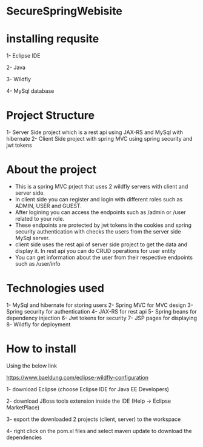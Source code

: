 # SecureSpringWebisite

# installing requsite

1- Eclipse IDE 

2- Java

3- Wildfly

4- MySql database

# Project Structure
1- Server Side project which is a rest api using JAX-RS and MySql with hibernate 
2- Client Side project with spring MVC using spring security and jwt tokens

# About the project
* This is a spring MVC prject that uses 2 wildfly servers with client and server side.
* In client side you can register and login with different roles such as ADMIN, USER and GUEST.
* After logining you can access the endpoints such as /admin or /user related to your role.
* These endpoints are protected by jwt tokens in the cookies and spring security authentication with checks the users from the server side MySql server.
* client side uses the rest api of server side project to get the data and display it. In rest api you can do CRUD operations for user entity
* You can get information about the user from their respective endpoints such as /user/info

# Technologies used
1- MySql and hibernate for storing users
2- Spring MVC for MVC design 
3- Spring security for authentication
4- JAX-RS for rest api
5- Spring beans for dependency injection
6- Jwt tokens for security
7- JSP pages for displaying
8- Wildfly for deployment

# How to install

Using the below link 

https://www.baeldung.com/eclipse-wildfly-configuration

1- download Eclipse (choose Eclipse IDE for Java EE Developers)

2- download JBoss tools extension inside the IDE (Help -> Eclipse MarketPlace) 

3- export the downloaded 2 projects (client, server) to the workspace 

4- right click on the pom.xl files and select maven update to download the dependencies



